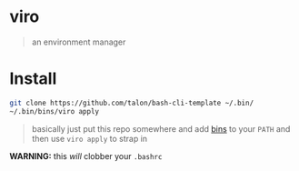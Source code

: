 # viro
> an environment manager

# Install

```sh
git clone https://github.com/talon/bash-cli-template ~/.bin/
~/.bin/bins/viro apply
```
> basically just put this repo somewhere and add [bins](./bins) to your `PATH`
> and then use `viro apply` to strap in

**WARNING:** this _will_ clobber your `.bashrc`
